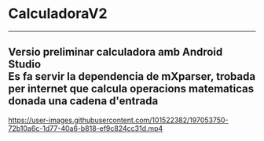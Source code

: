 # CalculadoraV2  
___
Versio preliminar calculadora amb Android Studio  
Es fa servir la dependencia de mXparser, trobada per internet que calcula operacions matematicas donada una cadena d'entrada 
---
 

https://user-images.githubusercontent.com/101522382/197053750-72b10a6c-1d77-40a6-b818-ef9c824cc31d.mp4  



